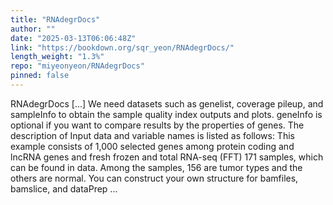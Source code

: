 ```yaml
---
title: "RNAdegrDocs"
author: ""
date: "2025-03-13T06:06:48Z"
link: "https://bookdown.org/sqr_yeon/RNAdegrDocs/"
length_weight: "1.3%"
repo: "miyeonyeon/RNAdegrDocs"
pinned: false
---
```


RNAdegrDocs [...] We need datasets such as genelist, coverage pileup, and sampleInfo to obtain the sample quality index outputs and plots.
geneInfo is optional if you want to compare results by the properties of genes. The description of Input data and variable names is listed as follows: This example consists of 1,000 selected genes among protein coding and lncRNA genes and fresh frozen and total RNA-seq (FFT) 171 samples, which can be found in data.
Among the samples, 156 are tumor types and the others are normal.
You can construct your own structure for bamfiles, bamslice, and dataPrep ...
